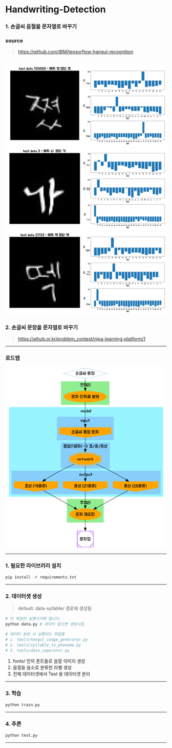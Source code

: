 # Handwriting-Detection
 
### 1. 손글씨 음절을 문자열로 바꾸기
### source 
> https://github.com/IBM/tensorflow-hangul-recognition

![predict_1](./insight/predict_1.png)
![predict_2](./insight/predict_2.png)
![predict_3](./insight/predict_3.png)
---

### 2. 손글씨 문장을 문자열로 바꾸기
> https://aihub.or.kr/problem_contest/nipa-learning-platform/1

---

### 로드맵
![roadmap](./insight/roadmap/way2.png)

---

### 1. 필요한 라이브러리 설치

```python
pip install -r requirements.txt
```

---

### 2. 데이터셋 생성
> default: data-syllable/ 경로에 생성됨

```python
# 이 파일만 실행시키면 됩니다.
python data.py # 데이터 없으면 생성시킴
```

```python
# 데이터 생성 시 실행되는 파일들
# 1. tools/hangul_image_generator.py
# 2. tools/syllable_to_phoneme.py
# 3. tools/data_seperator.py
```

1. fonts/ 안의 폰트들로 음절 이미지 생성
2. 음절을 음소로 분류한 라벨 생성
3. 전체 데이터셋에서 Test 용 데이터셋 분리
---

### 3. 학습
```python
python train.py
```

---

### 4. 추론

```python 
python test.py
```

---